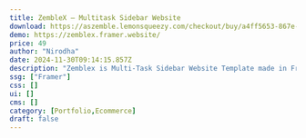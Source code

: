 ```yaml
---
title: ZembleX — Multitask Sidebar Website
download: https://aszemble.lemonsqueezy.com/checkout/buy/a4ff5653-867e-443c-931a-eb46cc4b931a
demo: https://zemblex.framer.website/
price: 49
author: "Nirodha"
date: 2024-11-30T09:14:15.857Z
description: "Zemblex is Multi-Task Sidebar Website Template made in Framer.It is a combination of Futuristic design and a high functioning user experience."
ssg: ["Framer"]
css: []
ui: []
cms: []
category: [Portfolio,Ecommerce]
draft: false
---
```

